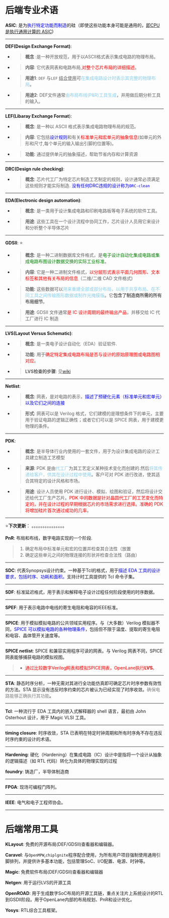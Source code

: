 # 后端专业术语
**ASIC**: 是为<font color = blue>执行特定功能而制造</font>的硅（即使这些功能本身可能是通用的，<u>即CPU是执行通用计算的 ASIC</u>)

---

**DEF(Design Exchange Format)**: 
   - > **概念** :是一种开放规范，用于以ASCII格式表示集成电路的物理布局。
   - > **内容**: 它代表网表和电路布局,<font color = red>对整个芯片布局的详细描述</font>。  
   - > **用途1**: `DEF` 与`LEF` <u>结合使用</u>可<font color = skyblue>在集成电路设计时表示其完整的物理布局</font>。
   - > **用途2**: DEF文件通常<font color = skyblue>由布局布线(P&R)工具生成</font>，并用做后期分析工具的输入。

---

**LEF(Libaray Exchange Format**):   
   - > **概念**: 是一种以 ASCII 格式表示集成电路物理布局的规范。
   - > **内容**: 它包括<font color = blue>设计规则</font>和有关<font color = red>标准单元和宏单元的抽象信息</font>(如单元的外形和尺寸,每个单元的输入输出引脚的位置等)。
   - > **功能**: 通过提供单元的抽象描述，帮助节省内存和计算资源  
---


**DRC(Design rule checking)**: 
   - > **概念**: 芯片代工厂为特定芯片制造工艺制定的规则，设计通常必须满足这些规则才能实际制造. <font color = blue>没有任何DRC违规的设计称为`DRC-clean` </font> 

---

**EDA(Electronic design automation)**:   
   - > **概念**: 是一类用于设计集成电路和印刷电路板等电子系统的软件工具。
   - > **用途**: 这些工具在一个设计流程中协同工作，芯片设计人员用它来设计和分析整个半导体芯片

---

**GDSII**: :star:  
   - > **概念**: 是一种二进制数据库文件格式，是<font color = green>电子设计自动化集成电路或集成电路布图设计数据交换的实际工业标准</font>。  
   - > **内容**: 它是一种二进制文件格式，<font color = red>以分层形式表示平面几何图形、文本标签和其他有关布局的信息</font>（二维/二维 CAD 文件格式)  
   - > **功能**: 这些数据可以<font color = skyblue>用来重建全部或部分布局，以用于共享布局、在不同工具之间传输图形数据或制作光掩膜版</font>。它**包含了制造商所需的所有布局细节**。
   - > **用途**: GDSII 文件通常<font color = red>是 IC 设计周期的最终输出产品</font>，并移交给 IC 代工厂进行 IC 制造  
   

---


**LVS(Layout Versus Schematic)**: 
   - > **概念**: 是一类电子设计自动化（EDA）验证软件.  
   - > **功能**: 用于<font color = red>确定特定集成电路布局是否与设计的原始原理图或电路图相对应</font>。  
   - > **LVS检查的步骤**: 见[wiki](https://en.wikipedia.org/wiki/Layout_Versus_Schematic)

---

**Netlist**:  
   - > **概念**: 网表，是对电路的表示，<font color = blue>描述了预硬化元素（标准单元和宏单元）以及它们之间的连接</font>  
   - > **形式**: 网表可以是 Verilog 格式，它们建模的是理想条件下的单元，主要用于验证电路的逻辑正确性；或者它们可以是 SPICE 网表，用于建模更物理的条件。

---

**PDK**: 
   - > **概念**: 是半导体行业内使用的一套文件，用于为设计集成电路的设计工具建立制造工艺模型  
   - > **来源**: PDK 是由<font color = skyblue>代工厂</font>为其工艺定义某种技术变化而创建的.然后<font color = skyblue>将其传递给客户，供其在设计过程中使用</font>。客户可对 PDK 进行改进，使其适合其特定的设计风格和市场。
   - > **用途**: 设计人员使用 PDK 进行设计、模拟、绘图和验证，然后将设计交还给代工厂生产芯片。<font color = red>PDK 中的数据是针对晶圆代工厂的工艺变化而特定的，并在设计过程的早期根据芯片的市场需求进行选择。准确的 PDK 将增加硅片首次通过成功的几率</font>。

---

:star:**下次更新**： 。。。。。。。。。。。。。。。

**PnR**: 布局和布线，数字电路实现的一个阶段.
   > 1. 确定布局中标准单元和宏的位置并检查其合法性（放置  
   > 2. 确定这些单元之间的物理连接的形状并检查合法性（路由）  

---

**SDC**: 代表Synopsys设计约束。一种基于Tcl的格式，用于<font color = blue>描述 EDA 工具的设计要求，包括时序、功耗和面积。</font>支持计时工具提供的 Tcl 命令子集。

---

**SDF**: 标准延迟格式，用于表示和解释电子设计过程任何阶段使用的时序数据。  

---

**SPEF**: 用于表示电路中电线的寄生电阻和电容的IEEE标准。  

---

**SPICE**: 用于模拟模拟电路的公共领域实用程序。与（大多数）Verilog 模拟器不同，<font color = blue>SPICE 可以模拟电路的各种物理条件</font>，包括但不限于温度、提取的寄生电阻和电容、晶体管开关速度等。

---

**SPICE netlist**: SPICE 和兼容实用程序可读的网表。与 Verilog 网表不同，SPICE 网表能够捕获电路的模拟视图。
   > - <font color = red>通过比较数字Verilog网表和模拟SPICE网表，OpenLane执行**LVS**</font>。

---

**STA**: 静态时序分析，一种无需对其进行全功能仿真即可确定芯片时序参数有效性的方法。STA 显示没有违反时序约束的芯片被认为已经实现了时序收敛。<font color = grey>确保电路能够正确执行其功能</font>。

---

**Tcl**: 一种流行于 EDA 工具内的嵌入式解释器的 shell 语言，最初由 John Osterhout 设计，用于 Magic VLSI 工具。

---

**timing closure**: 时序收敛，STA 已表明在特定时钟周期和所有时序角不存在违反时序约束的设计的术语。  

---

**Hardening**: 硬化（Hardening）在集成电路（IC）设计中是指将一个设计从抽象的逻辑描述（如 RTL 代码）转化为具体的物理实现的过程  


**foundry**: 铸造厂，半导体制造商  

---

**FPGA**: 现场可编程门阵列。

---


**IEEE**: 电气和电子工程师协会。  

---

# 后端常用工具
**KLayout**: 免费的开源布局(DEF/GDSII)查看器和编辑器。  

**Caravel**: 与`OpenMPW`,`chiplgnite`程序配合使用，为所有用户项目强制使用通用引脚排列，并提供许多基本功能，包括管理SoC、I/O配置、电源、时钟等。  

**Magic**: 免费软件布局(DEF/GDSII)查看器和编辑器  

**Netgen**: 用于运行LVS的开源工具  

**OpenROAD**: 用于生成数字SoC布局的开源工具链，重点关注片上系统设计的RTL到GSDII阶段。用于OpenLane内部的布局规划、PnR和设计优化。  

**Yosys**: RTL综合工具框架。  
